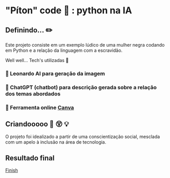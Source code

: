 # "Píton" code :snake: : python na IA

## Definindo... :pencil2:
Este projeto consiste em um exemplo lúdico de uma mulher negra codando em Python e a relação da linguagem com a escravidão.

Well well... Tech's utilizadas 🤖
### 🎯 Leonardo AI para geração da imagem
### 🎯 ChatGPT (chatbot) para descrição gerada sobre a relação dos temas abordados
### 🎯 Ferramenta online [Canva](https://www.canva.com/)

## Criandooooo 🧐 :dizzy_face: :bulb:
O projeto foi idealizado a partir de uma conscientização social, mesclada com um apelo à inclusão na área de tecnologia.

## Resultado final
[Finish](https://www.canva.com/design/DAF48YtmBmY/IiOpsYVSBS_ENWvieS0f0w/view?utm_content=DAF48YtmBmY&utm_campaign=designshare&utm_medium=link&utm_source=editor)
